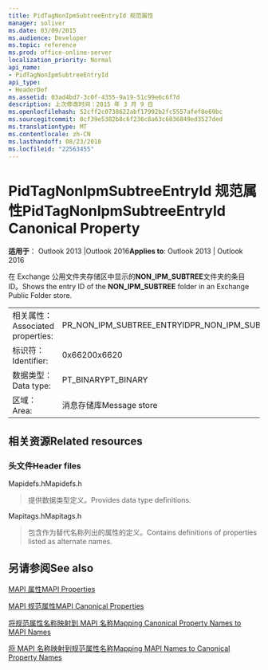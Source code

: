 ```yaml
---
title: PidTagNonIpmSubtreeEntryId 规范属性
manager: soliver
ms.date: 03/09/2015
ms.audience: Developer
ms.topic: reference
ms.prod: office-online-server
localization_priority: Normal
api_name:
- PidTagNonIpmSubtreeEntryId
api_type:
- HeaderDef
ms.assetid: 03ad4bd7-3c0f-4355-9a19-51c99e6c6f7d
description: 上次修改时间：2015 年 3 月 9 日
ms.openlocfilehash: 52cff2c0738622abf17992b2fc5557afef8e69bc
ms.sourcegitcommit: 0cf39e5382b8c6f236c8a63c6036849ed3527ded
ms.translationtype: MT
ms.contentlocale: zh-CN
ms.lasthandoff: 08/23/2018
ms.locfileid: "22563455"
---
```

# <a name="pidtagnonipmsubtreeentryid-canonical-property"></a><span data-ttu-id="f413e-103">PidTagNonIpmSubtreeEntryId 规范属性</span><span class="sxs-lookup"><span data-stu-id="f413e-103">PidTagNonIpmSubtreeEntryId Canonical Property</span></span>

  
  
<span data-ttu-id="f413e-104">**适用于**： Outlook 2013 |Outlook 2016</span><span class="sxs-lookup"><span data-stu-id="f413e-104">**Applies to**: Outlook 2013 | Outlook 2016</span></span> 
  
<span data-ttu-id="f413e-105">在 Exchange 公用文件夹存储区中显示的**NON_IPM_SUBTREE**文件夹的条目 ID。</span><span class="sxs-lookup"><span data-stu-id="f413e-105">Shows the entry ID of the **NON_IPM_SUBTREE** folder in an Exchange Public Folder store.</span></span> 
  
|||
|:-----|:-----|
|<span data-ttu-id="f413e-106">相关属性：</span><span class="sxs-lookup"><span data-stu-id="f413e-106">Associated properties:</span></span>  <br/> |<span data-ttu-id="f413e-107">PR_NON_IPM_SUBTREE_ENTRYID</span><span class="sxs-lookup"><span data-stu-id="f413e-107">PR_NON_IPM_SUBTREE_ENTRYID</span></span>  <br/> |
|<span data-ttu-id="f413e-108">标识符：</span><span class="sxs-lookup"><span data-stu-id="f413e-108">Identifier:</span></span>  <br/> |<span data-ttu-id="f413e-109">0x6620</span><span class="sxs-lookup"><span data-stu-id="f413e-109">0x6620</span></span>  <br/> |
|<span data-ttu-id="f413e-110">数据类型：</span><span class="sxs-lookup"><span data-stu-id="f413e-110">Data type:</span></span>  <br/> |<span data-ttu-id="f413e-111">PT_BINARY</span><span class="sxs-lookup"><span data-stu-id="f413e-111">PT_BINARY</span></span>  <br/> |
|<span data-ttu-id="f413e-112">区域：</span><span class="sxs-lookup"><span data-stu-id="f413e-112">Area:</span></span>  <br/> |<span data-ttu-id="f413e-113">消息存储库</span><span class="sxs-lookup"><span data-stu-id="f413e-113">Message store</span></span>  <br/> |
   
## <a name="related-resources"></a><span data-ttu-id="f413e-114">相关资源</span><span class="sxs-lookup"><span data-stu-id="f413e-114">Related resources</span></span>

### <a name="header-files"></a><span data-ttu-id="f413e-115">头文件</span><span class="sxs-lookup"><span data-stu-id="f413e-115">Header files</span></span>

<span data-ttu-id="f413e-116">Mapidefs.h</span><span class="sxs-lookup"><span data-stu-id="f413e-116">Mapidefs.h</span></span>
  
> <span data-ttu-id="f413e-117">提供数据类型定义。</span><span class="sxs-lookup"><span data-stu-id="f413e-117">Provides data type definitions.</span></span>
    
<span data-ttu-id="f413e-118">Mapitags.h</span><span class="sxs-lookup"><span data-stu-id="f413e-118">Mapitags.h</span></span>
  
> <span data-ttu-id="f413e-119">包含作为替代名称列出的属性的定义。</span><span class="sxs-lookup"><span data-stu-id="f413e-119">Contains definitions of properties listed as alternate names.</span></span>
    
## <a name="see-also"></a><span data-ttu-id="f413e-120">另请参阅</span><span class="sxs-lookup"><span data-stu-id="f413e-120">See also</span></span>



[<span data-ttu-id="f413e-121">MAPI 属性</span><span class="sxs-lookup"><span data-stu-id="f413e-121">MAPI Properties</span></span>](mapi-properties.md)
  
[<span data-ttu-id="f413e-122">MAPI 规范属性</span><span class="sxs-lookup"><span data-stu-id="f413e-122">MAPI Canonical Properties</span></span>](mapi-canonical-properties.md)
  
[<span data-ttu-id="f413e-123">将规范属性名称映射到 MAPI 名称</span><span class="sxs-lookup"><span data-stu-id="f413e-123">Mapping Canonical Property Names to MAPI Names</span></span>](mapping-canonical-property-names-to-mapi-names.md)
  
[<span data-ttu-id="f413e-124">将 MAPI 名称映射到规范属性名称</span><span class="sxs-lookup"><span data-stu-id="f413e-124">Mapping MAPI Names to Canonical Property Names</span></span>](mapping-mapi-names-to-canonical-property-names.md)

